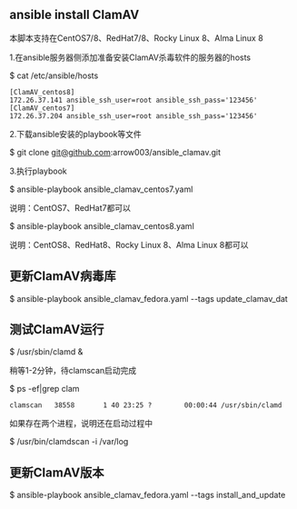 ## ansible install ClamAV
本脚本支持在CentOS7/8、RedHat7/8、Rocky Linux 8、Alma Linux 8

1.在ansible服务器侧添加准备安装ClamAV杀毒软件的服务器的hosts


$ cat /etc/ansible/hosts 
```
[ClamAV_centos8]
172.26.37.141 ansible_ssh_user=root ansible_ssh_pass='123456'
[ClamAV_centos7]
172.26.37.204 ansible_ssh_user=root ansible_ssh_pass='123456'
```
2.下载ansible安装的playbook等文件

$ git clone git@github.com:arrow003/ansible_clamav.git

3.执行playbook

$ ansible-playbook ansible_clamav_centos7.yaml

说明：CentOS7、RedHat7都可以

$ ansible-playbook ansible_clamav_centos8.yaml

说明：CentOS8、RedHat8、Rocky Linux 8、Alma Linux 8都可以


## 更新ClamAV病毒库

$ ansible-playbook ansible_clamav_fedora.yaml --tags update_clamav_dat

## 测试ClamAV运行

$ /usr/sbin/clamd &

稍等1-2分钟，待clamscan启动完成

$ ps -ef|grep clam
```
clamscan   38558       1 40 23:25 ?        00:00:44 /usr/sbin/clamd
```
如果存在两个进程，说明还在启动过程中

$ /usr/bin/clamdscan  -i  /var/log

## 更新ClamAV版本

$ ansible-playbook ansible_clamav_fedora.yaml --tags install_and_update
